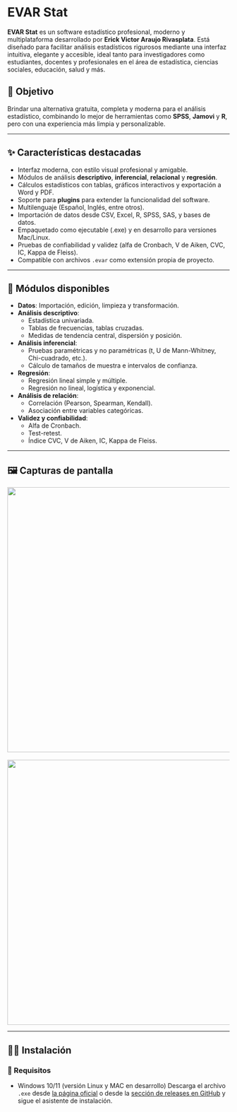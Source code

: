 # EVAR Stat

**EVAR Stat** es un software estadístico profesional, moderno y multiplataforma desarrollado por **Erick Victor Araujo Rivasplata**. Está diseñado para facilitar análisis estadísticos rigurosos mediante una interfaz intuitiva, elegante y accesible, ideal tanto para investigadores como estudiantes, docentes y profesionales en el área de estadística, ciencias sociales, educación, salud y más.

## 🎯 Objetivo

Brindar una alternativa gratuita, completa y moderna para el análisis estadístico, combinando lo mejor de herramientas como **SPSS**, **Jamovi** y **R**, pero con una experiencia más limpia y personalizable.

---

## ✨ Características destacadas

- Interfaz moderna, con estilo visual profesional y amigable.
- Módulos de análisis **descriptivo**, **inferencial**, **relacional** y **regresión**.
- Cálculos estadísticos con tablas, gráficos interactivos y exportación a Word y PDF.
- Soporte para **plugins** para extender la funcionalidad del software.
- Multilenguaje (Español, Inglés, entre otros).
- Importación de datos desde CSV, Excel, R, SPSS, SAS, y bases de datos.
- Empaquetado como ejecutable (.exe) y en desarrollo para versiones Mac/Linux.
- Pruebas de confiabilidad y validez (alfa de Cronbach, V de Aiken, CVC, IC, Kappa de Fleiss).
- Compatible con archivos `.evar` como extensión propia de proyecto.

---

## 📌 Módulos disponibles

- **Datos**: Importación, edición, limpieza y transformación.
- **Análisis descriptivo**:
  - Estadística univariada.
  - Tablas de frecuencias, tablas cruzadas.
  - Medidas de tendencia central, dispersión y posición.
- **Análisis inferencial**:
  - Pruebas paramétricas y no paramétricas (t, U de Mann-Whitney, Chi-cuadrado, etc.).
  - Cálculo de tamaños de muestra e intervalos de confianza.
- **Regresión**:
  - Regresión lineal simple y múltiple.
  - Regresión no lineal, logística y exponencial.
- **Análisis de relación**:
  - Correlación (Pearson, Spearman, Kendall).
  - Asociación entre variables categóricas.
- **Validez y confiabilidad**:
  - Alfa de Cronbach.
  - Test-retest.
  - Índice CVC, V de Aiken, IC, Kappa de Fleiss.

---

## 🖼️ Capturas de pantalla

<p align="center">
  <img src="https://evarstat.com/evarstat-estadistica.png" width="600"/>
  <br><br>
  <img src="https://evarstat.com/evarstat-software-estadistico.png" width="600"/>
</p>

---

## 🧑‍💻 Instalación

### 🔸 Requisitos
- Windows 10/11 (versión Linux y MAC en desarrollo)
Descarga el archivo `.exe` desde [la página oficial](https://evarstat.com) o desde la [sección de releases en GitHub](https://github.com/E-r-i-c-k-A-r-a-u-j-o/evarstat.github.io/releases) y sigue el asistente de instalación.


